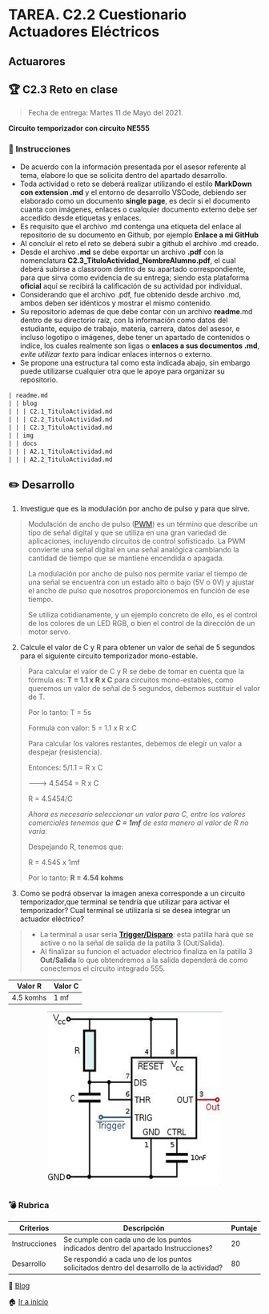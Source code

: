 # TAREA. C2.2 Cuestionario Actuadores Eléctricos

## Actuarores

## 🏆 C2.3 Reto en clase

> Fecha de entrega: Martes 11 de Mayo del 2021.
> 

**Circuito temporizador con circuito NE555**

### 📘 Instrucciones

- De acuerdo con la información presentada por el asesor referente al tema, elabore lo que se solicita dentro del apartado desarrollo.
- Toda actividad o reto se deberá realizar utilizando el estilo **MarkDown con extension .md** y el entorno de desarrollo VSCode, debiendo ser elaborado como un documento **single page**, es decir si el documento cuanta con imágenes, enlaces o cualquier documento externo debe ser accedido desde etiquetas y enlaces.
- Es requisito que el archivo .md contenga una etiqueta del enlace al repositorio de su documento en Github, por ejemplo **Enlace a mi GitHub**
- Al concluir el reto el reto se deberá subir a github el archivo .md creado.
- Desde el archivo **.md** se debe exportar un archivo **.pdf** con la nomenclatura **C2.3_TituloActividad_NombreAlumno.pdf**, el cual deberá subirse a classroom dentro de su apartado correspondiente, para que sirva como evidencia de su entrega; siendo esta plataforma **oficial** aquí se recibirá la calificación de su actividad por individual.
- Considerando que el archivo .pdf, fue obtenido desde archivo .md, ambos deben ser idénticos y mostrar el mismo contenido.
- Su repositorio ademas de que debe contar con un archivo **readme**.md dentro de su directorio raíz, con la información como datos del estudiante, equipo de trabajo, materia, carrera, datos del asesor, e incluso logotipo o imágenes, debe tener un apartado de contenidos o indice, los cuales realmente son ligas o **enlaces a sus documentos .md**, _evite utilizar texto_ para indicar enlaces internos o externo.
- Se propone una estructura tal como esta indicada abajo, sin embargo puede utilizarse cualquier otra que le apoye para organizar su repositorio.  

``` 
| readme.md
| | blog
| | | C2.1_TituloActividad.md
| | | C2.2_TituloActividad.md
| | | C2.3_TituloActividad.md
| | img
| | docs
| | | A2.1_TituloActividad.md
| | | A2.2_TituloActividad.md
```

## ✏️ Desarrollo

1. Investigue que es la modulación por ancho de pulso y para que sirve.

>
> Modulación de ancho de pulso ([PWM](https://cursos.mcielectronics.cl/2019/06/18/modulacion-por-ancho-de-pulsos/)) es un término que describe un tipo de señal digital y que se utiliza en una gran variedad de aplicaciones, incluyendo circuitos de control sofisticado. La PWM convierte una señal digital en una señal analógica cambiando la cantidad de tiempo que se mantiene encendida o apagada.
> 
> La modulación por ancho de pulso nos permite variar el tiempo de una señal se encuentra con un estado alto o bajo (5V o 0V) y ajustar el ancho de pulso que nosotros proporcionemos en función de ese tiempo.
> 
> Se utiliza cotidianamente, y un ejemplo concreto de ello, es el control de los colores de un LED RGB, o bien el control de la dirección de un motor servo.
> 

2. Calcule el valor de C y R para obtener un valor de señal de 5 segundos para el siguiente circuito temporizador mono-estable.

>
> Para calcular el valor de C y R se debe de tomar en cuenta que la fórmula es: **T = 1.1 x R x C** para circuitos mono-estables, como queremos un valor de señal de 5 segundos, debemos sustituir el valor de T.
> 
> Por lo tanto: T = 5s
> 
> Formula con valor: 5 = 1.1 x R x C
>
>Para calcular los valores restantes, debemos de elegir un valor a despejar (resistencia). 
>
>Entonces: 5/1.1 = R x C
>
> ---> 4.5454 = R x C
> 
> R = 4.5454/C
>
>*Ahora es necesario seleccionar un valor para C, entre los valores comerciales tenemos que **C = 1mf** de esta manero al valor de R no varia.*
>
>Despejando R, tenemos que:
>
>R = 4.545 x 1mf
>
>Por lo tanto: **R = 4.54 kohms**
>


3. Como se podrá observar la imagen anexa corresponde a un circuito temporizador,que terminal se tendría que utilizar para activar el temporizador? Cual terminal se utilizaría si se desea integrar un actuador eléctrico?
>
> - La terminal a usar seria **[Trigger/Disparo](https://www.areatecnologia.com/electronica/circuito-integrado-555.html)**: esta patilla hará que se active o no la señal de salida de la patilla 3 (Out/Salida).
> - Al finalizar su funcion el actuador electrico finaliza en la patilla 3 **Out/Salida** lo que obtendremos a la salida dependerá de como conectemos el circuito integrado 555.
> 

 Valor R    | Valor C |
 -----------|---------|
 4.5 komhs  | 1 mf    |


<p align="center">
    <img alt="NE555" src="https://raw.githubusercontent.com/ShaaronPR/Tareas/main/img/C2.x_CircuitoTemporizadorNE555.png" width=350 height=350>
</p>


### 💣 Rubrica

| Criterios     | Descripción                                                                                  | Puntaje |
| ------------- | -------------------------------------------------------------------------------------------- | ------- |
| Instrucciones | Se cumple con cada uno de los puntos indicados dentro del apartado Instrucciones?            | 20 |
| Desarrollo    | Se respondió a cada uno de los puntos solicitados dentro del desarrollo de la actividad?     | 80      |


📑 [Blog](https://github.com/ShaaronPR/Tareas/tree/main/blog)

🏠 [Ir a inicio](https://github.com/ShaaronPR/Tareas)
